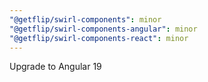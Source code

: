 ```yaml
---
"@getflip/swirl-components": minor
"@getflip/swirl-components-angular": minor
"@getflip/swirl-components-react": minor
---
```


Upgrade to Angular 19
